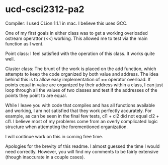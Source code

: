 # ucd-csci2312-pa2

 Compiler:
 I used CLion 1.1.1 in mac. I believe this uses GCC.
 
 One of my first goals in either class was to get a working overloaded ostream operattor (<<) working.
 This allowed me to test via the main function as I went.
 
 Point class: 
 I feel satisfied with the operation of this class. It works quite well.
 
 
 Cluster class:
 The brunt of the work is placed on the add function, which attempts to keep the code organized by both value and
 address. The idea behind this is to allow easy implementation of == operator overload. If points equal in value
 are organized by their address within a class, I can just loop through all the values of two classes and test if
 the addresses of the points they point to are equal.
 
 While I leave you with code that compiles and has all functions available and working, I am not satisfied
 that they work perfectly accurately.
 For example, as can be seen in the final few tests, cl1 + cl2 did not equal cl2 + cl1.
 I believe most of my problems come from an overly complicated logic structure when attempting the forementioned
 organization.
 
 I will continue work on this in coming free time.
 
 
 
 Apologies for the brevity of this readme. I almost guessed the time I would need correctly. However, you 
 will find my comments to be fairly extensive (though inaccurate in a couple cases). 